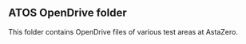 ## ATOS OpenDrive folder

This folder contains OpenDrive files of various test areas at AstaZero. 

